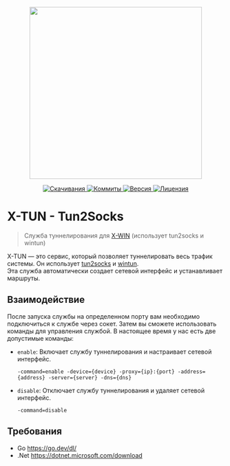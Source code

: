 <p align="center"><a href="https://www.localzet.com" target="_blank">
  <img src="https://static.zorin.space/media/logos/LocalzetGroup.png" width="400">
</a></p>

<p align="center">
  <a href="https://github.com/localzet/x-win/releases">
  <img src="https://img.shields.io/github/downloads/localzet/x-win/total.svg?label=%D0%A1%D0%BA%D0%B0%D1%87%D0%B8%D0%B2%D0%B0%D0%BD%D0%B8%D1%8F" alt="Скачивания">
</a>
  <a href="https://github.com/localzet/x-win">
  <img src="https://img.shields.io/github/commit-activity/t/localzet/x-win?label=%D0%9A%D0%BE%D0%BC%D0%BC%D0%B8%D1%82%D1%8B" alt="Коммиты">
</a>
  <a href="https://github.com/localzet/x-win/releases/latest">
  <img src="https://img.shields.io/github/v/release/localzet/x-win?label=%D0%92%D0%B5%D1%80%D1%81%D0%B8%D1%8F" alt="Версия">
</a>
  <a href="https://github.com/localzet/x-win">
  <img src="https://img.shields.io/github/license/localzet/x-win?label=%D0%9B%D0%B8%D1%86%D0%B5%D0%BD%D0%B7%D0%B8%D1%8F" alt="Лицензия">
</a>
</p>

# X-TUN - Tun2Socks

> Служба туннелирования для [X-WIN](https://github.com/localzet/x-win) (использует tun2socks и wintun)

X-TUN — это сервис, который позволяет туннелировать весь трафик системы. Он использует [tun2socks](https://github.com/xjasonlyu/tun2socks) и [wintun](https://www.wintun.net).<br/>
Эта служба автоматически создает сетевой интерфейс и устанавливает маршруты.

## Взаимодействие

После запуска службы на определенном порту вам необходимо подключиться к службе через сокет. Затем вы сможете использовать команды для управления службой. В настоящее время у нас есть две допустимые команды:

- `enable`: Включает службу туннелирования и настраивает сетевой интерфейс.
    ```
    -command=enable -device={device} -proxy={ip}:{port} -address={address} -server={server} -dns={dns}
    ```
- `disable`: Отключает службу туннелирования и удаляет сетевой интерфейс.
    ```
    -command=disable
    ```

## Требования

- Go https://go.dev/dl/
- .Net https://dotnet.microsoft.com/download
